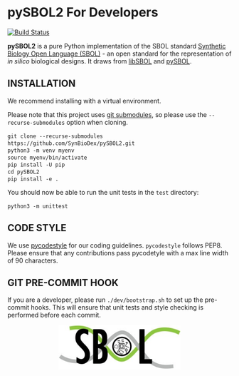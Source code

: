 # pySBOL2 For Developers

[![Build Status](https://travis-ci.org/SynBioDex/pySBOL2.svg?branch=master)](https://travis-ci.org/SynBioDex/pySBOL2)

**pySBOL2** is a pure Python implementation of the SBOL standard
 [Synthetic Biology Open Language (SBOL)](http://www.sbolstandard.org/) - 
an open standard for the representation of *in silico* biological designs.
It draws from [libSBOL](https://github.com/SynBioDex/libSBOL)
and [pySBOL](https://github.com/SynBioDex/pySBOL).

## INSTALLATION

We recommend installing with a virtual environment.

Please note that this project uses
[git submodules](https://git-scm.com/book/en/v2/Git-Tools-Submodules),
so please use the `--recurse-submodules` option when cloning.

```shell
git clone --recurse-submodules https://github.com/SynBioDex/pySBOL2.git 
python3 -m venv myenv
source myenv/bin/activate
pip install -U pip
cd pySBOL2
pip install -e .
```

You should now be able to run the unit tests in the `test` directory:

```shell
python3 -m unittest
```

## CODE STYLE

We use [pycodestyle](https://pypi.org/project/pycodestyle/) for our coding guidelines. `pycodestyle`
follows PEP8.  Please ensure that any contributions pass pycodetyle
with a max line width of 90 characters.

## GIT PRE-COMMIT HOOK

If you are a developer, please run `./dev/bootstrap.sh` to set up the pre-commit hooks.
This will ensure that unit tests and style checking is performed before each commit.

<p align="center">
  <img src="./logo.jpg" height="100" />
</p>

